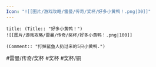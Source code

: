```yaml
---
Icon: "![[图片/游戏攻略/雷曼/传奇/奖杯/好多小黄鸭！.png|30]]"
---
```

```ad-common-bronze-trophy
title: (Title:: "好多小黄鸭！")
![[图片/游戏攻略/雷曼/传奇/奖杯/好多小黄鸭！.png|100]]

(Comment:: "打掉鲨鱼人扔过来的5只小黄鸭.")
```

#雷曼/传奇/奖杯 #奖杯 #奖杯/铜
